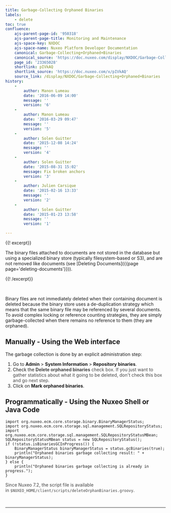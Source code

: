 ```yaml
---
title: Garbage-Collecting Orphaned Binaries
labels:
    - delete
toc: true
confluence:
    ajs-parent-page-id: '950318'
    ajs-parent-page-title: Monitoring and Maintenance
    ajs-space-key: NXDOC
    ajs-space-name: Nuxeo Platform Developer Documentation
    canonical: Garbage-Collecting+Orphaned+Binaries
    canonical_source: 'https://doc.nuxeo.com/display/NXDOC/Garbage-Collecting+Orphaned+Binaries'
    page_id: '23365028'
    shortlink: pIVkAQ
    shortlink_source: 'https://doc.nuxeo.com/x/pIVkAQ'
    source_link: /display/NXDOC/Garbage-Collecting+Orphaned+Binaries
history:
    - 
        author: Manon Lumeau
        date: '2016-06-09 14:00'
        message: ''
        version: '6'
    - 
        author: Manon Lumeau
        date: '2016-03-29 09:47'
        message: ''
        version: '5'
    - 
        author: Solen Guitter
        date: '2015-12-08 14:24'
        message: ''
        version: '4'
    - 
        author: Solen Guitter
        date: '2015-08-31 15:02'
        message: Fix broken anchors
        version: '3'
    - 
        author: Julien Carsique
        date: '2015-02-16 13:33'
        message: ''
        version: '2'
    - 
        author: Solen Guitter
        date: '2015-01-23 13:58'
        message: ''
        version: '1'

---
```

{{! excerpt}}

The binary files attached to documents are not stored in the database but using a specialized binary store (typically filesystem-based or S3), and are not removed like documents (see [Deleting Documents]({{page page='deleting-documents'}})).

{{! /excerpt}}

&nbsp;

Binary files are not immediately deleted when their containing document is deleted because the binary store uses a de-duplication strategy which means that the same binary file may be referenced by several documents. To avoid complex locking or reference counting strategies, they are simply garbage-collected when there remains no reference to them (they are orphaned).

## Manually - Using the Web interface

The garbage collection is done by an explicit administration step:

1.  Go to **Admin** > **System Information** > **Repository binaries**.
2.  Check the <span style="color: rgb(68,68,68);">**Delete orphaned binaries** check box. If you just want to gather statistics about what it going to be deleted, don't check this box and go next step.
    </span>
3.  Click on **Mark orphaned binaries**.

## Programmatically - Using the Nuxeo Shell or Java Code

```
import org.nuxeo.ecm.core.storage.binary.BinaryManagerStatus;
import org.nuxeo.ecm.core.storage.sql.management.SQLRepositoryStatus;
import org.nuxeo.ecm.core.storage.sql.management.SQLRepositoryStatusMBean;
SQLRepositoryStatusMBean status = new SQLRepositoryStatus();
if (!status.isBinariesGCInProgress()) {
    BinaryManagerStatus binaryManagerStatus = status.gcBinaries(true);
    println("Orphaned binaries garbage collecting result: " + binaryManagerStatus);
} else {
    println("Orphaned binaries garbage collecting is already in progress.");
}
```

<span style="color: rgb(68,68,68);">Since Nuxeo 7.2, the script file is available in&nbsp;`$NUXEO_HOME/client/scripts/deleteOrphanBinaries.groovy`.
</span>

&nbsp;

* * *